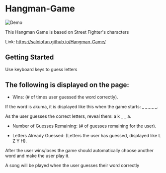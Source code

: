 # Hangman-Game

![Demo](assets/images/demo.png)

This Hangman Game is based on Street Fighter's characters

Link: https://saloiofun.github.io/Hangman-Game/

## Getting Started

Use keyboard keys to guess letters

## The following is displayed on the page:

*  Wins: (# of times user guessed the word correctly).

If the word is akuma, it is displayed like this when the game starts: _ _ _ _ _.

As the user guesses the correct letters, reveal them: a k _ _ a.

* Number of Guesses Remaining: (# of guesses remaining for the user).

* Letters Already Guessed: (Letters the user has guessed, displayed like L Z Y H).

After the user wins/loses the game should automatically choose another word and make the user play it.

A song will be played when the user guesses their word correctly


